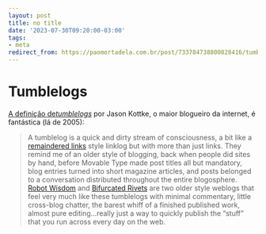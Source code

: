 ```yaml
---
layout: post
title: no title
date: '2023-07-30T09:20:00-03:00'
tags:
- meta
redirect_from: https://paomortadela.com.br/post/733784738800828416/tumblelogs
---
```

# Tumblelogs

[A definição de](https://href.li/?https://kottke.org/05/10/tumblelogs)_[tumblelogs](https://href.li/?https://kottke.org/05/10/tumblelogs)_ por Jason Kottke, o maior blogueiro da internet, é fantástica (lá de 2005):

> A tumblelog is a quick and dirty stream of consciousness, a bit like a [remaindered links](https://href.li/?http://www.kottke.org/remainder) style linklog but with more than just links. They remind me of an older style of blogging, back when people did sites by hand, before Movable Type made post titles all but mandatory, blog entries turned into short magazine articles, and posts belonged to a conversation distributed throughout the entire blogosphere. [Robot Wisdom](https://href.li/?http://www.robotwisdom.com/) and [Bifurcated Rivets](https://href.li/?http://catless.ncl.ac.uk/Lindsay/weblog/latest.html) are two older style weblogs that feel very much like these tumblelogs with minimal commentary, little cross-blog chatter, the barest whiff of a finished published work, almost pure editing…really just a way to quickly publish the “stuff” that you run across every day on the web.

